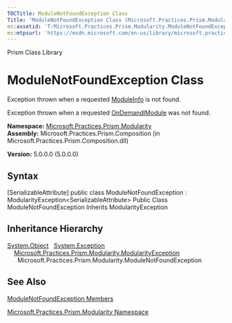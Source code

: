 ```yaml
---
TOCTitle: ModuleNotFoundException Class
Title: 'ModuleNotFoundException Class (Microsoft.Practices.Prism.Modularity)'
ms:assetid: 'T:Microsoft.Practices.Prism.Modularity.ModuleNotFoundException'
ms:mtpsurl: 'https://msdn.microsoft.com/en-us/library/microsoft.practices.prism.modularity.modulenotfoundexception(v=pandp.50)'
---
```


Prism Class Library

ModuleNotFoundException Class
=============================

Exception thrown when a requested [ModuleInfo](https://msdn.microsoft.com/library/microsoft.practices.prism.modularity.moduleinfo) is not found.

Exception thrown when a requested [OnDemand](https://msdn.microsoft.com/library/microsoft.practices.prism.modularity.initializationmode)[IModule](https://msdn.microsoft.com/library/microsoft.practices.prism.modularity.imodule) was not found.

**Namespace:** [Microsoft.Practices.Prism.Modularity](https://msdn.microsoft.com/library/microsoft.practices.prism.modularity)
**Assembly:** Microsoft.Practices.Prism.Composition (in Microsoft.Practices.Prism.Composition.dll)

**Version:** 5.0.0.0 (5.0.0.0)

## Syntax


[SerializableAttribute\] public class ModuleNotFoundException : ModularityException&lt;SerializableAttribute&gt; Public Class ModuleNotFoundException Inherits ModularityException

Inheritance Hierarchy
---------------------

<span id="familyToggle"></span>[System.Object](http://msdn.microsoft.com/en-us/library/e5kfa45b)
  [System.Exception](http://msdn.microsoft.com/en-us/library/c18k6c59)
    [Microsoft.Practices.Prism.Modularity.ModularityException](https://msdn.microsoft.com/library/microsoft.practices.prism.modularity.modularityexception)
      Microsoft.Practices.Prism.Modularity.ModuleNotFoundException

See Also
--------


[ModuleNotFoundException Members](https://msdn.microsoft.com/allmembers.t:microsoft.practices.prism.modularity.modulenotfoundexception)

[Microsoft.Practices.Prism.Modularity Namespace](https://msdn.microsoft.com/library/microsoft.practices.prism.modularity)
